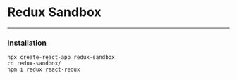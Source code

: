 # Redux Sandbox
___
### Installation
```shell
npx create-react-app redux-sandbox
cd redux-sandbox/
npm i redux react-redux
```
